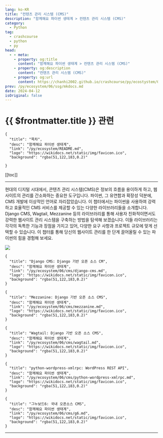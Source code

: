 ```yaml
---
lang: ko-KR
title: "컨텐츠 관리 시스템 (CMS)"
description: "함께해요 파이썬 생태계 > 컨텐츠 관리 시스템 (CMS)"
category:
  - Python
tag: 
  - crashcourse
  - python
  - py
head:
  - - meta:
    - property: og:title
      content: "함께해요 파이썬 생태계 > 컨텐츠 관리 시스템 (CMS)"
    - property: og:description
      content: "컨텐츠 관리 시스템 (CMS)"
    - property: og:url
      content: https://chanhi2002.github.io/crashcourse/py/ecostystem/06/cms/
prev: /py/ecosystem/06/ssg/mkdocs.md
date: 2024-04-12
isOriginal: false
---
```


# {{ $frontmatter.title }} 관련

```component VPCard
{
  "title": "목차",
  "desc": "함께해요 파이썬 생태계",
  "link": "/py/ecosystem/README.md",
  "logo": "https://wikidocs.net/static/img/favicon.ico",
  "background": "rgba(51,122,183,0.2)"
  
}
```

[[toc]]

---

<SiteInfo
  name="컨텐츠 관리 시스템 (CMS) | WikiDocs"
  desc="함께해요 파이썬 생태계"
  url="https://wikidocs.net/227739"
  logo="https://wikidocs.net/static/img/favicon.ico"
  preview="https://wikidocs.net/images/page/227739/CMS_%EC%86%8C%EA%B0%9C_%EA%B7%B8%EB%A6%BC.jpg"/>

현대의 디지털 시대에서, 콘텐츠 관리 시스템(CMS)은 정보의 흐름을 용이하게 하고, 웹사이트의 관리를 간소화하는 중요한 도구입니다. 파이썬, 그 유연함과 확장성 덕분에, CMS 개발에 이상적인 언어로 자리잡았습니다. 이 챕터에서는 파이썬을 사용하여 강력하고 효율적인 CMS 서비스를 제공할 수 있는 다양한 라이브러리들을 소개합니다. Django CMS, Wagtail, Mezzanine 등의 라이브러리를 통해 사용자 친화적이면서도 강력한 웹사이트 관리 시스템을 구축하는 방법을 탐색해 보겠습니다. 이들 라이브러리는 각각의 독특한 기능과 장점을 가지고 있어, 다양한 요구 사항과 프로젝트 규모에 맞게 선택할 수 있습니다. 이 챕터를 통해 당신의 웹사이트 관리를 한 단계 끌어올릴 수 있는 파이썬의 힘을 경험해 보세요.

![](https://wikidocs.net/images/page/227739/CMS_%EC%86%8C%EA%B0%9C_%EA%B7%B8%EB%A6%BC.jpg)

```component VPCard
{
  "title": "Django CMS: Django 기반 오픈 소스 CM",
  "desc": "함께해요 파이썬 생태계",
  "link": "/py/ecosystem/06/cms/django-cms.md",
  "logo": "https://wikidocs.net/static/img/favicon.ico",
  "background": "rgba(51,122,183,0.2)"
}
```

```component VPCard
{
  "title": "Mezzanine: Django 기반 오픈 소스 CMS",
  "desc": "함께해요 파이썬 생태계",
  "link": "/py/ecosystem/06/cms/mezzanine.md",
  "logo": "https://wikidocs.net/static/img/favicon.ico",
  "background": "rgba(51,122,183,0.2)"
}
```

```component VPCard
{
  "title": "Wagtail: Django 기반 오픈 소스 CMS",
  "desc": "함께해요 파이썬 생태계",
  "link": "/py/ecosystem/06/cms/wagtail.md",
  "logo": "https://wikidocs.net/static/img/favicon.ico",
  "background": "rgba(51,122,183,0.2)"
}
```

```component VPCard
{
  "title": "python-wordpress-xmlrpc: WordPress REST API",
  "desc": "함께해요 파이썬 생태계",
  "link": "/py/ecosystem/06/cms/python-wordpress-xmlrpc.md",
  "logo": "https://wikidocs.net/static/img/favicon.ico",
  "background": "rgba(51,122,183,0.2)"
}
```

```component VPCard
{
  "title": "그누보드6: 국내 오픈소스 CMS",
  "desc": "함께해요 파이썬 생태계",
  "link": "/py/ecosystem/06/cms/g6.md",
  "logo": "https://wikidocs.net/static/img/favicon.ico",
  "background": "rgba(51,122,183,0.2)"
}
```


---

<TagLinks />